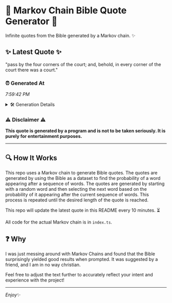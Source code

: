 # 📖 Markov Chain Bible Quote Generator 📖

Infinite quotes from the Bible generated by a Markov chain. ✨

## ✨ Latest Quote ✨
"pass by the four corners of the court; and, behold, in every corner of the court there was a court."

### ⏰ Generated At
*7:59:42 PM*

<details>
    <summary>🛠️ Generation Details</summary>
    <p>
        <strong>🌱 Seed:</strong> pass<br>
        <strong>🔄 Iterations:</strong> 19<br>
        <strong>📜 Context History:</strong><br>[ pass ]: by<br>[ pass, by ]: the<br>[ pass, by, the ]: four<br>[ pass, by, the, four ]: corners<br>[ pass, by, the, four, corners ]: of<br>[ pass, by, the, four, corners, of ]: the<br>[ by, the, four, corners, of, the ]: court;<br>[ the, four, corners, of, the, court; ]: and,<br>[ four, corners, of, the, court;, and, ]: behold,<br>[ corners, of, the, court;, and,, behold, ]: in<br>[ of, the, court;, and,, behold,, in ]: every<br>[ the, court;, and,, behold,, in, every ]: corner<br>[ court;, and,, behold,, in, every, corner ]: of<br>[ and,, behold,, in, every, corner, of ]: the<br>[ behold,, in, every, corner, of, the ]: court<br>[ in, every, corner, of, the, court ]: there<br>[ every, corner, of, the, court, there ]: was<br>[ corner, of, the, court, there, was ]: a<br>[ of, the, court, there, was, a ]: court.<br>
    </p>
</details>

### ⚠️ Disclaimer ⚠️
**This quote is generated by a program and is not to be taken seriously. It is purely for entertainment purposes.**

---

## 🔍 How It Works

This repo uses a Markov chain to generate Bible quotes. The quotes are generated by using the Bible as a dataset to find the probability of a word appearing after a sequence of words. The quotes are generated by starting with a random word and then selecting the next word based on the probability of it appearing after the current sequence of words. This process is repeated until the desired length of the quote is reached.

This repo will update the latest quote in this README every 10 minutes. ⏳

All code for the actual Markov chain is in `index.ts`.

## ❓ Why

I was just messing around with Markov Chains and found that the Bible surprisingly yielded good results when prompted. 
It was suggested by a friend, and I am in no way christian.

Feel free to adjust the text further to accurately reflect your intent and experience with the project!

---

*Enjoy*✨
